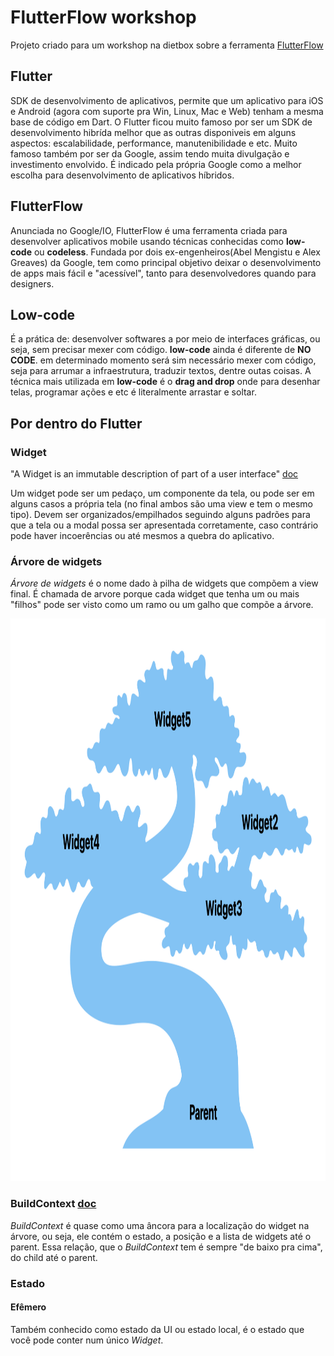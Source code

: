 # FlutterFlow workshop

Projeto criado para um workshop na dietbox sobre a ferramenta [FlutterFlow](https://app.flutterflow.io/)


## Flutter

SDK de desenvolvimento de aplicativos, permite que um aplicativo para iOS e Android (agora com suporte pra Win, Linux, Mac e Web) tenham a mesma base de código em Dart. O Flutter ficou muito famoso por ser um SDK de desenvolvimento hibrída melhor que as outras disponiveis em alguns aspectos: escalabilidade, performance, manutenibilidade e etc. Muito famoso também por ser da Google, assim tendo muita divulgação e investimento envolvido. É indicado pela própria Google como a melhor escolha para desenvolvimento de aplicativos híbridos.

## FlutterFlow

Anunciada no Google/IO, FlutterFlow é uma ferramenta criada para desenvolver aplicativos mobile usando técnicas conhecidas como __low-code__ ou __codeless__. Fundada por dois ex-engenheiros(Abel Mengistu e Alex Greaves) da Google, tem como principal objetivo deixar o desenvolvimento de apps mais fácil e "acessível", tanto para desenvolvedores quando para designers.


## Low-code

É a prática de: desenvolver softwares a por meio de interfaces gráficas, ou seja, sem precisar mexer com código. __low-code__ ainda é diferente de __NO CODE__. em determinado momento será sim necessário mexer com código, seja para arrumar a infraestrutura, traduzir textos, dentre outas coisas. A técnica mais utilizada em __low-code__ é o __drag and drop__ onde para desenhar telas, programar ações e etc é literalmente arrastar e soltar.

## Por dentro do Flutter

### Widget
"A Widget is an immutable description of part of a user interface" [doc](https://api.flutter.dev/flutter/widgets/Widget-class.html)

Um widget pode ser um pedaço, um componente da tela, ou pode ser em alguns casos a própria tela (no final ambos são uma view e tem o mesmo tipo). Devem ser organizados/empilhados seguindo alguns padrões para que a tela ou a modal possa ser apresentada corretamente, caso contrário pode haver incoerências ou até mesmos a quebra do aplicativo.

### Árvore de widgets
_Árvore de widgets_ é o nome dado à pilha de widgets que compõem a view final. É chamada de arvore porque cada widget que tenha um ou mais "filhos" pode ser visto como um ramo ou um galho que compõe a árvore.

<img src="/content/widget_tree.png" style="height:900px; width:900px;"/>

### BuildContext [doc](https://api.flutter.dev/flutter/widgets/BuildContext-class.html)
_BuildContext_ é quase como uma âncora para a localização do widget na árvore, ou seja, ele contém o estado, a posição e a lista de widgets até o parent. 
Essa relação, que o _BuildContext_ tem é sempre "de baixo pra cima", do child até o parent.

### Estado
#### Efêmero
Também conhecido como estado da UI ou estado local, é o estado que você pode conter num único _Widget_.

